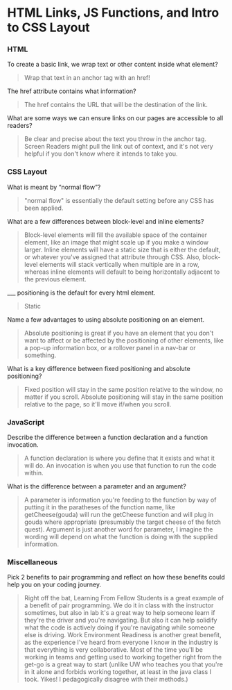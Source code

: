 # HTML Links, JS Functions, and Intro to CSS Layout

### HTML

To create a basic link, we wrap text or other content inside what element?

> Wrap that text in an anchor tag with an href!

The href attribute contains what information?

> The href contains the URL that will be the destination of the link.

What are some ways we can ensure links on our pages are accessible to all readers?

> Be clear and precise about the text you throw in the anchor tag. Screen Readers might pull the link out of context, and it's not very helpful if you don't know where it intends to take you. 

### CSS Layout

What is meant by “normal flow”?

> "normal flow" is essentially the default setting before any CSS has been applied.

What are a few differences between block-level and inline elements?

> Block-level elements will fill the available space of the container element, like an image that might scale up if you make a window larger. Inline elements will have a static size that is either the default, or whatever you've assigned that attribute through CSS.
>Also, block-level elements will stack vertically when multiple are in a row, whereas inline elements will default to being horizontally adjacent to the previous element.

___ positioning is the default for every html element.

> Static

Name a few advantages to using absolute positioning on an element.

> Absolute positioning is great if you have an element that you don't want to affect or be affected by the positioning of other elements, like a pop-up information box, or a rollover panel in a nav-bar or something.

What is a key difference between fixed positioning and absolute positioning?

> Fixed position will stay in the same position relative to the window, no matter if you scroll. Absolute positioning will stay in the same position relative to the page, so it'll move if/when you scroll.

### JavaScript

Describe the difference between a function declaration and a function invocation.

> A function declaration is where you define that it exists and what it will do. An invocation is when you use that function to run the code within. 

What is the difference between a parameter and an argument?

> A parameter is information you're feeding to the function by way of putting it in the paratheses of the function name, like getCheese(gouda) will run the getCheese function and will plug in gouda where appropriate (presumably the target cheese of the fetch quest). Argument is just another word for parameter, I imagine the wording will depend on what the function is doing with the supplied information.

### Miscellaneous

Pick 2 benefits to pair programming and reflect on how these benefits could help you on your coding journey.

> Right off the bat, Learning From Fellow Students is a great example of a benefit of pair programming. We do it in class with the instructor sometimes, but also in lab it's a great way to help someone learn if they're the driver and you're navigating. But also it can help solidify what the code is actively doing if you're navigating while someone else is driving.
> Work Environment Readiness is another great benefit, as the experience I've heard from everyone I know in the industry is that everything is very collaborative. Most of the time you'll be working in teams and getting used to working together right from the get-go is a great way to start (unlike UW who teaches you that you're in it alone and forbids working together, at least in the java class I took. Yikes! I pedagogically disagree with their methods.)
